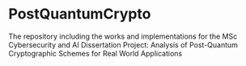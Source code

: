 # PostQuantumCrypto
The repository including the works and implementations for the MSc Cybersecurity and AI Dissertation Project: Analysis of Post-Quantum Cryptographic Schemes for Real World Applications
